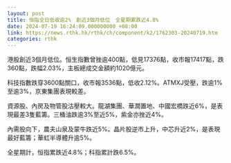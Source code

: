 ```yaml
---
layout: post
title: 恒指全日低收逾2%　創近3個月低位　全星期累跌近4.8%
date: 2024-07-19 16:24:09.000000000 +08:00
link: https://news.rthk.hk/rthk/ch/component/k2/1762303-20240719.htm
categories: rthk
---
```


港股創近3個月低位。恒生指數曾挫逾400點，低見17376點，收市報17417點，跌360點，跌幅2.03%，主板總成交金額約1020億元。

科技指數跌穿3600點關口，收市報3536點，低收2.12%。ATMXJ受壓，跌逾1%至逾3%，京東集團表現較差。

資源股、內房及物管股沽壓較大。龍湖集團、華潤置地、中國宏橋跌近6%，是表現最差3隻藍籌。三桶油跌逾3%至近5%，紫金亦挫近4%。

內需股向下，農夫山泉及蒙牛跌近5%。晶片股逆市上升，中芯升近2%，是表現最好藍籌；華虹半導體升逾5%。 

全星期計，恒指累跌近4.8%；科指累計跌6.5%。
